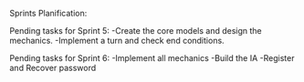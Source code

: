 Sprints Planification:

Pending tasks for Sprint 5:
-Create the core models and design the mechanics.
-Implement a turn and check end conditions.


Pending tasks for Sprint 6:
-Implement all mechanics
-Build the IA
-Register and Recover password
